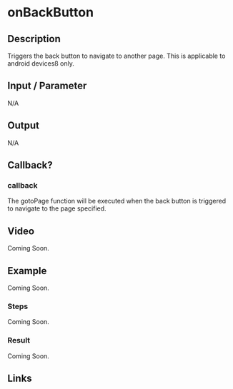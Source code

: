 # onBackButton

## Description

Triggers the back button to navigate to another page. This is applicable to android devicesß only.

## Input / Parameter

N/A

## Output

N/A

## Callback?

### callback

The gotoPage function will be executed when the back button is triggered to navigate to the page specified.

## Video

Coming Soon.

<!-- Format: [![Video]({image-path}?raw=true)]({url-link}) -->

## Example

Coming Soon.

<!-- Share a scenario, like a user requirements. -->

### Steps

Coming Soon.

<!-- Show the steps and share some screenshots.

1. .....

Format: ![]({image-path}?raw=true) -->

### Result

Coming Soon.

<!-- Explain the output.

Format: ![]({image-path}?raw=true) -->

## Links